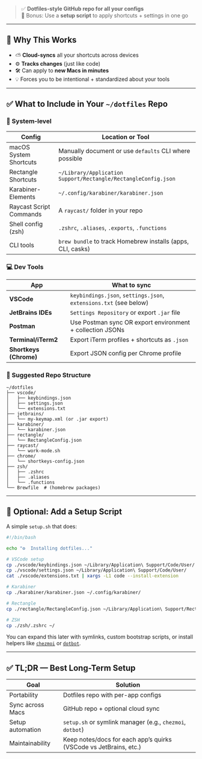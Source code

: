 
> ✅ **Dotfiles-style GitHub repo for all your configs**  
> 🎯 Bonus: Use a **setup script** to apply shortcuts + settings in one go

---

## 🧠 Why This Works

- ⛅ **Cloud-syncs** all your shortcuts across devices
- ⚙️ **Tracks changes** (just like code)
- 🛠️ Can apply to **new Macs in minutes**
- 💡 Forces you to be intentional + standardized about your tools

---

## ✅ What to Include in Your `~/dotfiles` Repo

### 🔧 System-level

| Config | Location or Tool |
|--------|------------------|
| macOS System Shortcuts | Manually document or use `defaults` CLI where possible |
| Rectangle Shortcuts | `~/Library/Application Support/Rectangle/RectangleConfig.json` |
| Karabiner-Elements | `~/.config/karabiner/karabiner.json` |
| Raycast Script Commands | A `raycast/` folder in your repo |
| Shell config (zsh) | `.zshrc`, `.aliases`, `.exports`, `.functions` |
| CLI tools | `brew bundle` to track Homebrew installs (apps, CLI, casks) |

### 💻 Dev Tools

| App | What to sync |
|-----|--------------|
| **VSCode** | `keybindings.json`, `settings.json`, `extensions.txt` (see below) |
| **JetBrains IDEs** | `Settings Repository` or export `.jar` file |
| **Postman** | Use Postman sync OR export environment + collection JSONs |
| **Terminal/iTerm2** | Export iTerm profiles + shortcuts as `.json` |
| **Shortkeys (Chrome)** | Export JSON config per Chrome profile |

### 📁 Suggested Repo Structure

```
~/dotfiles
├── vscode/
│   ├── keybindings.json
│   ├── settings.json
│   └── extensions.txt
├── jetbrains/
│   └── my-keymap.xml (or .jar export)
├── karabiner/
│   └── karabiner.json
├── rectangle/
│   └── RectangleConfig.json
├── raycast/
│   └── work-mode.sh
├── chrome/
│   └── shortkeys-config.json
├── zsh/
│   ├── .zshrc
│   ├── .aliases
│   └── .functions
└── Brewfile  # (homebrew packages)
```

---

## 🚀 Optional: Add a Setup Script

A simple `setup.sh` that does:

```bash
#!/bin/bash

echo "⚙️  Installing dotfiles..."

# VSCode setup
cp ./vscode/keybindings.json ~/Library/Application\ Support/Code/User/
cp ./vscode/settings.json ~/Library/Application\ Support/Code/User/
cat ./vscode/extensions.txt | xargs -L1 code --install-extension

# Karabiner
cp ./karabiner/karabiner.json ~/.config/karabiner/

# Rectangle
cp ./rectangle/RectangleConfig.json ~/Library/Application\ Support/Rectangle/

# ZSH
cp ./zsh/.zshrc ~/
```

You can expand this later with symlinks, custom bootstrap scripts, or install helpers like [`chezmoi`](https://www.chezmoi.io/) or [`dotbot`](https://github.com/anishathalye/dotbot).

---

## ✅ TL;DR — Best Long-Term Setup

| Goal | Solution |
|------|----------|
| Portability | Dotfiles repo with per-app configs |
| Sync across Macs | GitHub repo + optional cloud sync |
| Setup automation | `setup.sh` or symlink manager (e.g., `chezmoi`, `dotbot`) |
| Maintainability | Keep notes/docs for each app’s quirks (VSCode vs JetBrains, etc.) |
